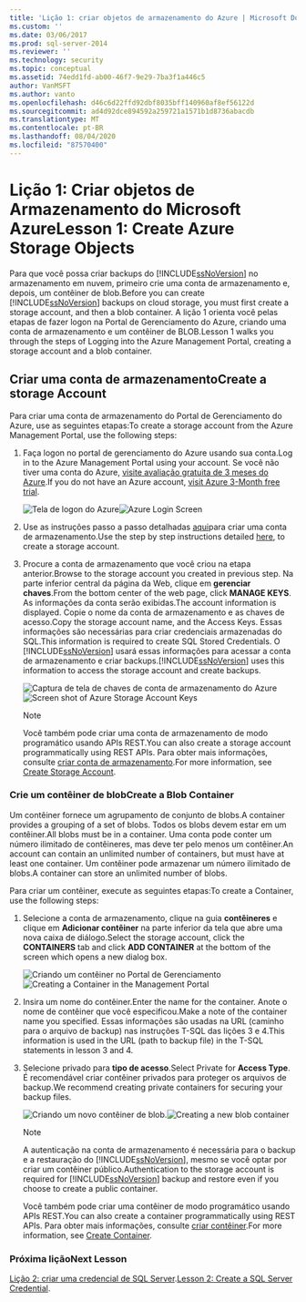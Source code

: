 ```yaml
---
title: 'Lição 1: criar objetos de armazenamento do Azure | Microsoft Docs'
ms.custom: ''
ms.date: 03/06/2017
ms.prod: sql-server-2014
ms.reviewer: ''
ms.technology: security
ms.topic: conceptual
ms.assetid: 74edd1fd-ab00-46f7-9e29-7ba3f1a446c5
author: VanMSFT
ms.author: vanto
ms.openlocfilehash: d46c6d22ffd92dbf8035bff140960af8ef56122d
ms.sourcegitcommit: ad4d92dce894592a259721a1571b1d8736abacdb
ms.translationtype: MT
ms.contentlocale: pt-BR
ms.lasthandoff: 08/04/2020
ms.locfileid: "87570400"
---
```

# <a name="lesson-1-create-azure-storage-objects"></a><span data-ttu-id="9d6f4-102">Lição 1: Criar objetos de Armazenamento do Microsoft Azure</span><span class="sxs-lookup"><span data-stu-id="9d6f4-102">Lesson 1: Create Azure Storage Objects</span></span>
  <span data-ttu-id="9d6f4-103">Para que você possa criar backups do [!INCLUDE[ssNoVersion](../includes/ssnoversion-md.md)] no armazenamento em nuvem, primeiro crie uma conta de armazenamento e, depois, um contêiner de blob.</span><span class="sxs-lookup"><span data-stu-id="9d6f4-103">Before you can create [!INCLUDE[ssNoVersion](../includes/ssnoversion-md.md)] backups on cloud storage, you must first create a storage account, and then a blob container.</span></span> <span data-ttu-id="9d6f4-104">A lição 1 orienta você pelas etapas de fazer logon na Portal de Gerenciamento do Azure, criando uma conta de armazenamento e um contêiner de BLOB.</span><span class="sxs-lookup"><span data-stu-id="9d6f4-104">Lesson 1 walks you through the steps of Logging into the Azure Management Portal, creating a storage account and a blob container.</span></span>  
  
## <a name="create-a-storage-account"></a><span data-ttu-id="9d6f4-105">Criar uma conta de armazenamento</span><span class="sxs-lookup"><span data-stu-id="9d6f4-105">Create a storage Account</span></span>  
 <span data-ttu-id="9d6f4-106">Para criar uma conta de armazenamento do Portal de Gerenciamento do Azure, use as seguintes etapas:</span><span class="sxs-lookup"><span data-stu-id="9d6f4-106">To create a storage account from the Azure Management Portal, use the following steps:</span></span>  
  
1.  <span data-ttu-id="9d6f4-107">Faça logon no portal de gerenciamento do Azure usando sua conta.</span><span class="sxs-lookup"><span data-stu-id="9d6f4-107">Log in to the Azure Management Portal using your account.</span></span> <span data-ttu-id="9d6f4-108">Se você não tiver uma conta do Azure, [visite avaliação gratuita de 3 meses do Azure](https://go.microsoft.com/fwlink/?LinkId=271927).</span><span class="sxs-lookup"><span data-stu-id="9d6f4-108">If you do not have an Azure account, [visit Azure 3-Month free trial](https://go.microsoft.com/fwlink/?LinkId=271927).</span></span>  
  
     <span data-ttu-id="9d6f4-109">![Tela de logon do Azure](../../2014/tutorials/media/windowazurelogin-backuptocloud.gif "Tela de logon do Azure")</span><span class="sxs-lookup"><span data-stu-id="9d6f4-109">![Azure Login Screen](../../2014/tutorials/media/windowazurelogin-backuptocloud.gif "Azure Login Screen")</span></span>  
  
2.  <span data-ttu-id="9d6f4-110">Use as instruções passo a passo detalhadas [aqui](https://go.microsoft.com/fwlink/?LinkId=271926)para criar uma conta de armazenamento.</span><span class="sxs-lookup"><span data-stu-id="9d6f4-110">Use the step by step instructions detailed [here](https://go.microsoft.com/fwlink/?LinkId=271926), to create a storage account.</span></span>  
  
3.  <span data-ttu-id="9d6f4-111">Procure a conta de armazenamento que você criou na etapa anterior.</span><span class="sxs-lookup"><span data-stu-id="9d6f4-111">Browse to the storage account you created in previous step.</span></span> <span data-ttu-id="9d6f4-112">Na parte inferior central da página da Web, clique em **gerenciar chaves**.</span><span class="sxs-lookup"><span data-stu-id="9d6f4-112">From the bottom center of the web page, click **MANAGE KEYS**.</span></span> <span data-ttu-id="9d6f4-113">As informações da conta serão exibidas.</span><span class="sxs-lookup"><span data-stu-id="9d6f4-113">The account information is displayed.</span></span> <span data-ttu-id="9d6f4-114">Copie o nome da conta de armazenamento e as chaves de acesso.</span><span class="sxs-lookup"><span data-stu-id="9d6f4-114">Copy the storage account name, and the Access Keys.</span></span> <span data-ttu-id="9d6f4-115">Essas informações são necessárias para criar credenciais armazenadas do SQL.</span><span class="sxs-lookup"><span data-stu-id="9d6f4-115">This information is required to create SQL Stored Credentials.</span></span> <span data-ttu-id="9d6f4-116">O [!INCLUDE[ssNoVersion](../includes/ssnoversion-md.md)] usará essas informações para acessar a conta de armazenamento e criar backups.</span><span class="sxs-lookup"><span data-stu-id="9d6f4-116">[!INCLUDE[ssNoVersion](../includes/ssnoversion-md.md)] uses this information to access the storage account and create backups.</span></span>  
  
     <span data-ttu-id="9d6f4-117">![Captura de tela de chaves de conta de armazenamento do Azure](../../2014/tutorials/media/manageaccesskeys-backuptocloud.gif "Captura de tela de chaves de conta de armazenamento do Azure")</span><span class="sxs-lookup"><span data-stu-id="9d6f4-117">![Screen shot of Azure Storage Account Keys](../../2014/tutorials/media/manageaccesskeys-backuptocloud.gif "Screen shot of Azure Storage Account Keys")</span></span>  
  
    > [!NOTE]  
    >  <span data-ttu-id="9d6f4-118">Você também pode criar uma conta de armazenamento de modo programático usando APIs REST.</span><span class="sxs-lookup"><span data-stu-id="9d6f4-118">You can also create a storage account programmatically using REST APIs.</span></span> <span data-ttu-id="9d6f4-119">Para obter mais informações, consulte [criar conta de armazenamento](https://go.microsoft.com/fwlink/?LinkId=271928).</span><span class="sxs-lookup"><span data-stu-id="9d6f4-119">For more information, see [Create Storage Account](https://go.microsoft.com/fwlink/?LinkId=271928).</span></span>  
  
### <a name="create-a-blob-container"></a><span data-ttu-id="9d6f4-120">Crie um contêiner de blob</span><span class="sxs-lookup"><span data-stu-id="9d6f4-120">Create a Blob Container</span></span>  
 <span data-ttu-id="9d6f4-121">Um contêiner fornece um agrupamento de conjunto de blobs.</span><span class="sxs-lookup"><span data-stu-id="9d6f4-121">A container provides a grouping of a set of blobs.</span></span> <span data-ttu-id="9d6f4-122">Todos os blobs devem estar em um contêiner.</span><span class="sxs-lookup"><span data-stu-id="9d6f4-122">All blobs must be in a container.</span></span> <span data-ttu-id="9d6f4-123">Uma conta pode conter um número ilimitado de contêineres, mas deve ter pelo menos um contêiner.</span><span class="sxs-lookup"><span data-stu-id="9d6f4-123">An account can contain an unlimited number of containers, but must have at least one container.</span></span> <span data-ttu-id="9d6f4-124">Um contêiner pode armazenar um número ilimitado de blobs.</span><span class="sxs-lookup"><span data-stu-id="9d6f4-124">A container can store an unlimited number of blobs.</span></span>  
  
 <span data-ttu-id="9d6f4-125">Para criar um contêiner, execute as seguintes etapas:</span><span class="sxs-lookup"><span data-stu-id="9d6f4-125">To create a Container, use the following steps:</span></span>  
  
1.  <span data-ttu-id="9d6f4-126">Selecione a conta de armazenamento, clique na guia **contêineres** e clique em **Adicionar contêiner** na parte inferior da tela que abre uma nova caixa de diálogo.</span><span class="sxs-lookup"><span data-stu-id="9d6f4-126">Select the storage account, click the **CONTAINERS** tab and click **ADD CONTAINER** at the bottom of the screen which opens a new dialog box.</span></span>  
  
     <span data-ttu-id="9d6f4-127">![Criando um contêiner no Portal de Gerenciamento](../../2014/tutorials/media/backuptocloud.gif "Criando um contêiner no Portal de Gerenciamento")</span><span class="sxs-lookup"><span data-stu-id="9d6f4-127">![Creating a Container in the Management Portal](../../2014/tutorials/media/backuptocloud.gif "Creating a Container in the Management Portal")</span></span>  
  
2.  <span data-ttu-id="9d6f4-128">Insira um nome do contêiner.</span><span class="sxs-lookup"><span data-stu-id="9d6f4-128">Enter the name for the container.</span></span> <span data-ttu-id="9d6f4-129">Anote o nome de contêiner que você especificou.</span><span class="sxs-lookup"><span data-stu-id="9d6f4-129">Make a note of the container name you specified.</span></span> <span data-ttu-id="9d6f4-130">Essas informações são usadas na URL (caminho para o arquivo de backup) nas instruções T-SQL das lições 3 e 4.</span><span class="sxs-lookup"><span data-stu-id="9d6f4-130">This information is used in the URL (path to backup file) in the T-SQL statements in lesson 3 and 4.</span></span>  
  
3.  <span data-ttu-id="9d6f4-131">Selecione privado para **tipo de acesso**.</span><span class="sxs-lookup"><span data-stu-id="9d6f4-131">Select Private for **Access Type**.</span></span> <span data-ttu-id="9d6f4-132">É recomendável criar contêiner privados para proteger os arquivos de backup.</span><span class="sxs-lookup"><span data-stu-id="9d6f4-132">We recommend creating private containers for securing your backup files.</span></span>  
  
     <span data-ttu-id="9d6f4-133">![Criando um novo contêiner de blob.](../../2014/tutorials/media/backuptocloud-newblobcontainer.gif "Criando um novo contêiner de blob.")</span><span class="sxs-lookup"><span data-stu-id="9d6f4-133">![Creating a new blob container](../../2014/tutorials/media/backuptocloud-newblobcontainer.gif "Creating a new blob container")</span></span>  
  
    > [!NOTE]  
    >  <span data-ttu-id="9d6f4-134">A autenticação na conta de armazenamento é necessária para o backup e a restauração do [!INCLUDE[ssNoVersion](../includes/ssnoversion-md.md)], mesmo se você optar por criar um contêiner público.</span><span class="sxs-lookup"><span data-stu-id="9d6f4-134">Authentication to the storage account is required for [!INCLUDE[ssNoVersion](../includes/ssnoversion-md.md)] backup and restore even if you choose to create a public container.</span></span>  
    >   
    >  <span data-ttu-id="9d6f4-135">Você também pode criar uma contêiner de modo programático usando APIs REST.</span><span class="sxs-lookup"><span data-stu-id="9d6f4-135">You can also create a container programmatically using REST APIs.</span></span> <span data-ttu-id="9d6f4-136">Para obter mais informações, consulte [criar contêiner](https://go.microsoft.com/fwlink/?LinkId=271946).</span><span class="sxs-lookup"><span data-stu-id="9d6f4-136">For more information, see [Create Container](https://go.microsoft.com/fwlink/?LinkId=271946).</span></span>  
  
### <a name="next-lesson"></a><span data-ttu-id="9d6f4-137">Próxima lição</span><span class="sxs-lookup"><span data-stu-id="9d6f4-137">Next Lesson</span></span>  
 <span data-ttu-id="9d6f4-138">[Lição 2: criar uma credencial de SQL Server](../../2014/tutorials/lesson-2-create-a-sql-server-credential.md).</span><span class="sxs-lookup"><span data-stu-id="9d6f4-138">[Lesson 2: Create a SQL Server Credential](../../2014/tutorials/lesson-2-create-a-sql-server-credential.md).</span></span>  
  
  
